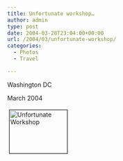 ```yaml
---
title: Unfortunate workshop…
author: admin
type: post
date: 2004-03-28T23:04:00+00:00
url: /2004/03/unfortunate-workshop/
categories:
  - Photos
  - Travel

---
```

Washington DC
  
March 2004

<a href="http://www.gbilder.com/blog/wp-content/images/unfortunate_workshop.jpg" onclick="window.open('http://www.gbilder.com/blog/wp-content/images/unfortunate_workshop.jpg','popup','width=320,height=240,scrollbars=no,resizable=yes,toolbar=no,directories=no,location=no,menubar=no,status=yes,left=0,top=0');return false"><img src="http://www.gbilder.com/blog/wp-content/images/unfortunate_workshop-tm.jpg" height="100" width="133" border="1" hspace="4" vspace="4" alt="Unfortunate Workshop" /></a>